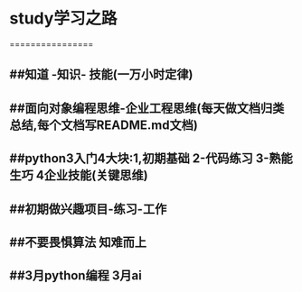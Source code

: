 # study学习之路
================

##知道  -知识- 技能(一万小时定律)
----------------
##面向对象编程思维-企业工程思维(每天做文档归类总结,每个文档写README.md文档)
-------------
##python3入门4大块:1,初期基础   2-代码练习 3-熟能生巧 4企业技能(关键思维)
---------------
##初期做兴趣项目-练习-工作
---------------------
##不要畏惧算法 知难而上 
-----------------
##3月python编程 3月ai
-------------------

